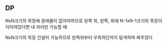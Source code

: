 ## DP

NxN크기의 목장에 장애물이 없어야하므로 왼쪽 위, 왼쪽, 위에 N-1xN-1크기의 목장이 지어져있다면 내 자리만 가능할 때

NxN크기의 목장 건설이 가능하므로 왼쪽위부터 우측하단까지 탐색하며 짜주었다
